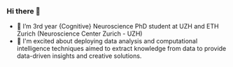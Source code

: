 ### Hi there 👋

<!--
**MartynaPlomecka/MartynaPlomecka** is a ✨ _special_ ✨ repository because its `README.md` (this file) appears on your GitHub profile.
-->

- 🔭 I’m 3rd year {Cognitive} Neuroscience PhD student at UZH and ETH Zurich (Neuroscience Center Zurich - UZH)
- 🌱 I'm excited about deploying data analysis and computational intelligence techniques aimed to extract knowledge from data to provide data-driven insights and creative solutions.


